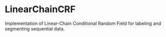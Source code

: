 # LinearChainCRF

Implementation of Linear-Chain Conditional Random Field for labeling and segmenting sequential data. 


